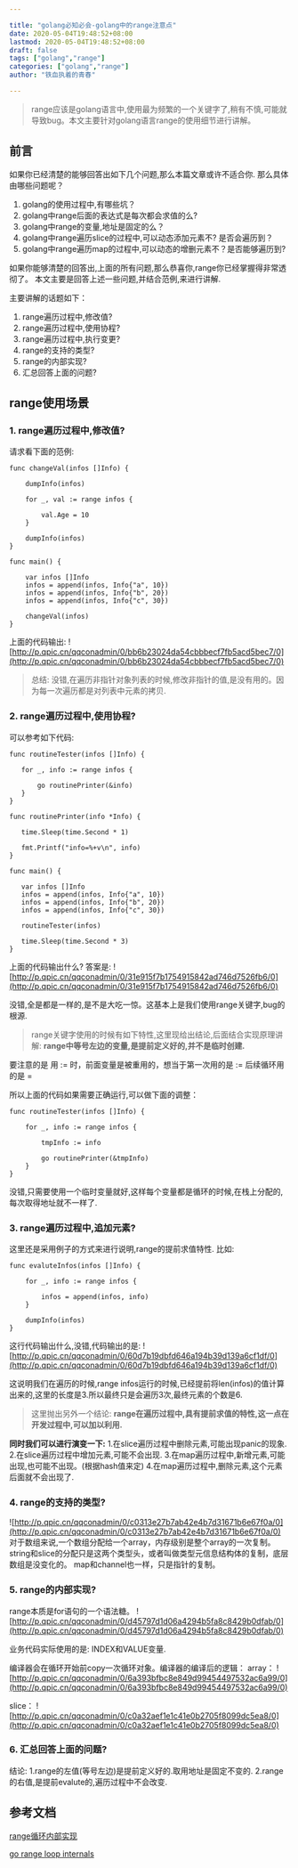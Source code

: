 ```yaml
---

title: "golang必知必会-golang中的range注意点"
date: 2020-05-04T19:48:52+08:00
lastmod: 2020-05-04T19:48:52+08:00
draft: false
tags: ["golang","range"]
categories: ["golang","range"]
author: "铁血执着的青春"

---
```

> range应该是golang语言中,使用最为频繁的一个关键字了,稍有不慎,可能就导致bug。本文主要针对golang语言range的使用细节进行讲解。

## 前言
如果你已经清楚的能够回答出如下几个问题,那么本篇文章或许不适合你.
那么具体由哪些问题呢？
1. golang的使用过程中,有哪些坑？
1. golang中range后面的表达式是每次都会求值的么?
2. golang中range的变量,地址是固定的么？
3. golang中range遍历slice的过程中,可以动态添加元素不? 是否会遍历到？
4. golang中range遍历map的过程中,可以动态的增删元素不？是否能够遍历到?

如果你能够清楚的回答出,上面的所有问题,那么恭喜你,range你已经掌握得非常透彻了。
本文主要是回答上述一些问题,并结合范例,来进行讲解.

主要讲解的话题如下：
1. range遍历过程中,修改值?
2. range遍历过程中,使用协程?
3. range遍历过程中,执行变更?
4. range的支持的类型?
5. range的内部实现?
6. 汇总回答上面的问题?

## range使用场景
### 1. range遍历过程中,修改值?
请求看下面的范例:
```
func changeVal(infos []Info) {

	dumpInfo(infos)

	for _, val := range infos {

		val.Age = 10
	}

	dumpInfo(infos)
}

func main() {

	var infos []Info
	infos = append(infos, Info{"a", 10})
	infos = append(infos, Info{"b", 20})
	infos = append(infos, Info{"c", 30})

	changeVal(infos)
}
```
上面的代码输出:
![http://p.qpic.cn/qqconadmin/0/bb6b23024da54cbbbecf7fb5acd5bec7/0](http://p.qpic.cn/qqconadmin/0/bb6b23024da54cbbbecf7fb5acd5bec7/0)

>总结:
>没错,在遍历非指针对象列表的时候,修改非指针的值,是没有用的。因为每一次遍历都是对列表中元素的拷贝.

### 2. range遍历过程中,使用协程?
可以参考如下代码:
 ```
 func routineTester(infos []Info) {

	for _, info := range infos {

		go routinePrinter(&info)
	}
}

func routinePrinter(info *Info) {

	time.Sleep(time.Second * 1)

	fmt.Printf("info=%+v\n", info)
}

func main() {

	var infos []Info
	infos = append(infos, Info{"a", 10})
	infos = append(infos, Info{"b", 20})
	infos = append(infos, Info{"c", 30})
    
	routineTester(infos)

	time.Sleep(time.Second * 3)
}
 ```
 上面的代码输出什么?
 答案是:
![http://p.qpic.cn/qqconadmin/0/31e915f7b1754915842ad746d7526fb6/0](http://p.qpic.cn/qqconadmin/0/31e915f7b1754915842ad746d7526fb6/0)

 没错,全是都是一样的,是不是大吃一惊。这基本上是我们使用range关键字,bug的根源.

 >range关键字使用的时候有如下特性,这里现给出结论,后面结合实现原理讲解:
 >**range中等号左边的变量,是提前定义好的,并不是临时创建.**

要注意的是 用 := 时，前面变量是被重用的，想当于第一次用的是 :=  后续循环用的是 =

所以上面的代码如果需要正确运行,可以做下面的调整：
```
func routineTester(infos []Info) {

	for _, info := range infos {

		tmpInfo := info

		go routinePrinter(&tmpInfo)
	}
}
```
没错,只需要使用一个临时变量就好,这样每个变量都是循环的时候,在栈上分配的,每次取得地址就不一样了.

### 3. range遍历过程中,追加元素?
这里还是采用例子的方式来进行说明,range的提前求值特性.
比如:
```
func evaluteInfos(infos []Info) {

	for _, info := range infos {

		infos = append(infos, info)
	}

	dumpInfo(infos)
}
```
这行代码输出什么,没错,代码输出的是:
![http://p.qpic.cn/qqconadmin/0/60d7b19dbfd646a194b39d139a6cf1df/0](http://p.qpic.cn/qqconadmin/0/60d7b19dbfd646a194b39d139a6cf1df/0)

这说明我们在遍历的时候,range infos运行的时候,已经提前将len(infos)的值计算出来的,这里的长度是3.所以最终只是会遍历3次,最终元素的个数是6.

>这里抛出另外一个结论:
>**range在遍历过程中,具有提前求值的特性,这一点在开发过程中,可以加以利用.**

**同时我们可以进行演变一下:**
1.在slice遍历过程中删除元素,可能出现panic的现象.
2.在slice遍历过程中增加元素,可能不会出现.
3.在map遍历过程中,新增元素,可能出现,也可能不出现。(根据hash值来定)
4.在map遍历过程中,删除元素,这个元素后面就不会出现了.

### 4. range的支持的类型?
![http://p.qpic.cn/qqconadmin/0/c0313e27b7ab42e4b7d31671b6e67f0a/0](http://p.qpic.cn/qqconadmin/0/c0313e27b7ab42e4b7d31671b6e67f0a/0)
对于数组来说,一个数组分配给一个array，内存级别是整个array的一次复制。
string和slice的分配只是这两个类型头，或者叫做类型元信息结构体的复制，底层数组是没变化的。
map和channel也一样，只是指针的复制。

### 5. range的内部实现?
range本质是for语句的一个语法糖。
![http://p.qpic.cn/qqconadmin/0/d45797d1d06a4294b5fa8c8429b0dfab/0](http://p.qpic.cn/qqconadmin/0/d45797d1d06a4294b5fa8c8429b0dfab/0)

业务代码实际使用的是:
INDEX和VALUE变量.

编译器会在循环开始前copy一次循环对象。编译器的编译后的逻辑：
array：
![http://p.qpic.cn/qqconadmin/0/6a393bfbc8e849d99454497532ac6a99/0](http://p.qpic.cn/qqconadmin/0/6a393bfbc8e849d99454497532ac6a99/0)

slice：
![http://p.qpic.cn/qqconadmin/0/c0a32aef1e1c41e0b2705f8099dc5ea8/0](http://p.qpic.cn/qqconadmin/0/c0a32aef1e1c41e0b2705f8099dc5ea8/0)

### 6. 汇总回答上面的问题?
结论:
1.range的左值(等号左边)是提前定义好的.取用地址是固定不变的.
2.range的右值,是提前evalute的,遍历过程中不会改变.

## 参考文档
[range循环内部实现](https://www.cnblogs.com/adarking/p/8629191.html)

[go range loop internals](https://garbagecollected.org/2017/02/22/go-range-loop-internals/)